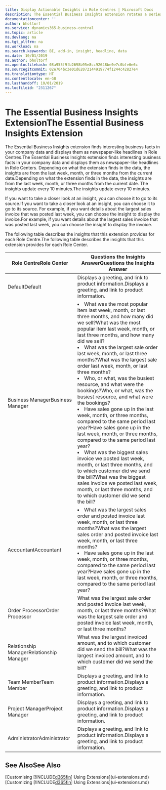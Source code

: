 ```yaml
---
title: Display Actionable Insights in Role Centres | Microsoft Docs
description: The Essential Business Insights extension rotates a series of business insights on Role Centres.
documentationcenter: ''
author: bholtorf
ms.service: dynamics365-business-central
ms.topic: article
ms.devlang: na
ms.tgt_pltfrm: na
ms.workload: na
ms.search.keywords: BI, add-in, insight, headline, data
ms.date: 10/01/2019
ms.author: bholtorf
ms.openlocfilehash: 08a955f9fb2698b95e8cc92648be0e7c0bfe6e6c
ms.sourcegitcommit: 02e704bc3e01d62072144919774f1244c42827e4
ms.translationtype: HT
ms.contentlocale: en-GB
ms.lasthandoff: 10/01/2019
ms.locfileid: "2311267"
---
```

# <a name="the-essential-business-insights-extension"></a><span data-ttu-id="ae178-103">The Essential Business Insights Extension</span><span class="sxs-lookup"><span data-stu-id="ae178-103">The Essential Business Insights Extension</span></span>
<span data-ttu-id="ae178-104">The Essential Business Insights extension finds interesting business facts in your company data and displays them as newspaper-like headlines in Role Centres.</span><span class="sxs-lookup"><span data-stu-id="ae178-104">The Essential Business Insights extension finds interesting business facts in your company data and displays them as newspaper-like headlines in Role Centers.</span></span> <span data-ttu-id="ae178-105">Depending on what the extension finds in the data, the insights are from the last week, month, or three months from the current date.</span><span class="sxs-lookup"><span data-stu-id="ae178-105">Depending on what the extension finds in the data, the insights are from the last week, month, or three months from the current date.</span></span> <span data-ttu-id="ae178-106">The insights update every 10 minutes.</span><span class="sxs-lookup"><span data-stu-id="ae178-106">The insights update every 10 minutes.</span></span>  

<span data-ttu-id="ae178-107">If you want to take a closer look at an insight, you can choose it to go to its source.</span><span class="sxs-lookup"><span data-stu-id="ae178-107">If you want to take a closer look at an insight, you can choose it to go to its source.</span></span> <span data-ttu-id="ae178-108">For example, if you want details about the largest sales invoice that was posted last week, you can choose the insight to display the invoice.</span><span class="sxs-lookup"><span data-stu-id="ae178-108">For example, if you want details about the largest sales invoice that was posted last week, you can choose the insight to display the invoice.</span></span>

<span data-ttu-id="ae178-109">The following table describes the insights that this extension provides for each Role Centre.</span><span class="sxs-lookup"><span data-stu-id="ae178-109">The following table describes the insights that this extension provides for each Role Center.</span></span>

|<span data-ttu-id="ae178-110">Role Centre</span><span class="sxs-lookup"><span data-stu-id="ae178-110">Role Center</span></span>|<span data-ttu-id="ae178-111">Questions the Insights Answer</span><span class="sxs-lookup"><span data-stu-id="ae178-111">Questions the Insights Answer</span></span>|
|----|-----|
|<span data-ttu-id="ae178-112">Default</span><span class="sxs-lookup"><span data-stu-id="ae178-112">Default</span></span>|<span data-ttu-id="ae178-113">Displays a greeting, and link to product information.</span><span class="sxs-lookup"><span data-stu-id="ae178-113">Displays a greeting, and link to product information.</span></span>|
|<span data-ttu-id="ae178-114">Business Manager</span><span class="sxs-lookup"><span data-stu-id="ae178-114">Business Manager</span></span>|<li> <span data-ttu-id="ae178-115">What was the most popular item last week, month, or last three months, and how many did we sell?</span><span class="sxs-lookup"><span data-stu-id="ae178-115">What was the most popular item last week, month, or last three months, and how many did we sell?</span></span><br><li> <span data-ttu-id="ae178-116">What was the largest sale order last week, month, or last three months?</span><span class="sxs-lookup"><span data-stu-id="ae178-116">What was the largest sale order last week, month, or last three months?</span></span><br><li> <span data-ttu-id="ae178-117">Who, or what, was the busiest resource, and what were the bookings?</span><span class="sxs-lookup"><span data-stu-id="ae178-117">Who, or what, was the busiest resource, and what were the bookings?</span></span><br><li> <span data-ttu-id="ae178-118">Have sales gone up in the last week, month, or three months, compared to the same period last year?</span><span class="sxs-lookup"><span data-stu-id="ae178-118">Have sales gone up in the last week, month, or three months, compared to the same period last year?</span></span><br><li> <span data-ttu-id="ae178-119">What was the biggest sales invoice we posted last week, month, or last three months, and to which customer did we send the bill?</span><span class="sxs-lookup"><span data-stu-id="ae178-119">What was the biggest sales invoice we posted last week, month, or last three months, and to which customer did we send the bill?</span></span></li> |
|<span data-ttu-id="ae178-120">Accountant</span><span class="sxs-lookup"><span data-stu-id="ae178-120">Accountant</span></span>|<li> <span data-ttu-id="ae178-121">What was the largest sales order and posted invoice last week, month, or last three months?</span><span class="sxs-lookup"><span data-stu-id="ae178-121">What was the largest sales order and posted invoice last week, month, or last three months?</span></span><br><li> <span data-ttu-id="ae178-122">Have sales gone up in the last week, month, or three months, compared to the same period last year?</span><span class="sxs-lookup"><span data-stu-id="ae178-122">Have sales gone up in the last week, month, or three months, compared to the same period last year?</span></span> |
|<span data-ttu-id="ae178-123">Order Processor</span><span class="sxs-lookup"><span data-stu-id="ae178-123">Order Processor</span></span>| <span data-ttu-id="ae178-124">What was the largest sale order and posted invoice last week, month, or last three months?</span><span class="sxs-lookup"><span data-stu-id="ae178-124">What was the largest sale order and posted invoice last week, month, or last three months?</span></span>|
|<span data-ttu-id="ae178-125">Relationship Manager</span><span class="sxs-lookup"><span data-stu-id="ae178-125">Relationship Manager</span></span>| <span data-ttu-id="ae178-126">What was the largest invoiced amount, and to which customer did we send the bill?</span><span class="sxs-lookup"><span data-stu-id="ae178-126">What was the largest invoiced amount, and to which customer did we send the bill?</span></span>|
|<span data-ttu-id="ae178-127">Team Member</span><span class="sxs-lookup"><span data-stu-id="ae178-127">Team Member</span></span>| <span data-ttu-id="ae178-128">Displays a greeting, and link to product information.</span><span class="sxs-lookup"><span data-stu-id="ae178-128">Displays a greeting, and link to product information.</span></span>|
|<span data-ttu-id="ae178-129">Project Manager</span><span class="sxs-lookup"><span data-stu-id="ae178-129">Project Manager</span></span>| <span data-ttu-id="ae178-130">Displays a greeting, and link to product information.</span><span class="sxs-lookup"><span data-stu-id="ae178-130">Displays a greeting, and link to product information.</span></span>|
|<span data-ttu-id="ae178-131">Administrator</span><span class="sxs-lookup"><span data-stu-id="ae178-131">Administrator</span></span>| <span data-ttu-id="ae178-132">Displays a greeting, and link to product information.</span><span class="sxs-lookup"><span data-stu-id="ae178-132">Displays a greeting, and link to product information.</span></span>|

## <a name="see-also"></a><span data-ttu-id="ae178-133">See Also</span><span class="sxs-lookup"><span data-stu-id="ae178-133">See Also</span></span>
<span data-ttu-id="ae178-134">[Customising [!INCLUDE[d365fin](includes/d365fin_md.md)] Using Extensions](ui-extensions.md)</span><span class="sxs-lookup"><span data-stu-id="ae178-134">[Customizing [!INCLUDE[d365fin](includes/d365fin_md.md)] Using Extensions](ui-extensions.md)</span></span>

